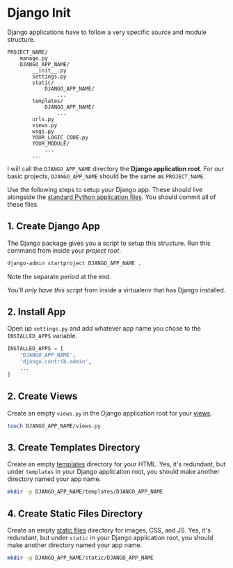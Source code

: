 # Django Init
Django applications have to follow a very specific source and module structure.
```
PROJECT_NAME/
    manage.py
    DJANGO_APP_NAME/
        __init__.py
        settings.py
        static/
            DJANGO_APP_NAME/
                ...
        templates/
            DJANGO_APP_NAME/
                ...
        urls.py
        views.py
        wsgi.py
        YOUR_LOGIC_CODE.py
        YOUR_MODULE/
            ...
        ...
```

I will call the `DJANGO_APP_NAME` directory the **Django application root**.
For our basic projects, `DJANGO_APP_NAME` should be the same as `PROJECT_NAME`.

Use the following steps to setup your Django app.
These should live alongside the [standard Python application files](py-app-structure.md).
You should commit all of these files.

## 1. Create Django App
The Django package gives you a script to setup this structure.
Run this command from inside your _project root_.
```bash
django-admin startproject DJANGO_APP_NAME .
```
Note the separate period at the end.

You'll _only have this script_ from inside a virtualenv that has Django installed.

## 2. Install App
Open up `settings.py` and add whatever app name you chose to the `INSTALLED_APPS` variable.
```py
INSTALLED_APPS = [
    'DJANGO_APP_NAME',
    'django.contrib.admin',
    ...
]
```

## 2. Create Views
Create an empty `views.py` in the Django application root for your [views](django-views.md).
```bash
touch DJANGO_APP_NAME/views.py
```

## 3. Create Templates Directory
Create an empty [templates](django-templates.md) directory for your HTML.
Yes, it's redundant, but under `templates` in your Django application root, you should make another directory named your app name.
```bash
mkdir -p DJANGO_APP_NAME/templates/DJANGO_APP_NAME
```

## 4. Create Static Files Directory
Create an empty [static files](django-static-files.md) directory for images, CSS, and JS.
Yes, it's redundant, but under `static` in your Django application root, you should make another directory named your app name.
```bash
mkdir -p DJANGO_APP_NAME/static/DJANGO_APP_NAME
```
